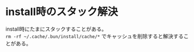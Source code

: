 # install時のスタック解決

install時にたまにスタックすることがある。  
`rm -rf ~/.cache/.bun/install/cache/*` でキャッシュを削除すると解決することがある。
